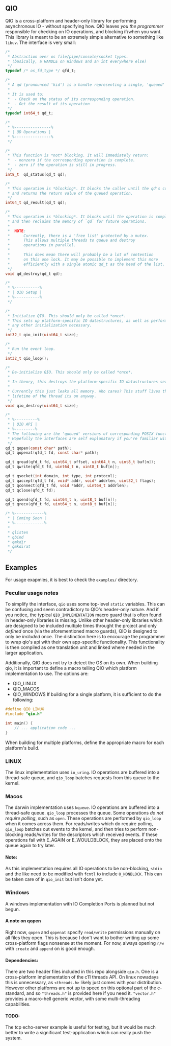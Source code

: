 ## QIO
QIO is a cross-platform and header-only library for performing asynchronous IO - without specifying how.
QIO leaves *you the programmer* responsible for checking on IO operations, and blocking if/when you want.
This library is meant to be an extremely simple alternative to something like `libuv`.
The interface is very small:
```c
/*
 * Abstraction over os file/pipe/console/socket types.
 * (basically, a HANDLE on Windows and an int everywhere else)
 */
typedef /* os_fd_type */ qfd_t;

/*
 * A qd (pronounced 'kid') is a handle representing a single, 'queued' IO operation.
 *
 * It is used to:
 *  - Check on the status of its corresponding operation.
 *  - Get the result of its operation
 */
typedef int64_t qd_t;

/*
 * %----------------%
 * | QD Operations |
 * %----------------%
 */

/*
 * This function is *not* blocking. It will immediately return:
 *  - nonzero if the corresponding operation is complete.
 *  - zero if the operation is still in progress.
 */
int8_t  qd_status(qd_t qd);

/*
 * This operation is *blocking*. It blocks the caller until the qd's corresponding operation is complete,
 * and returns the return value of the queued operation.
 */
int64_t qd_result(qd_t qd);

/*
 * This operation is *blocking*. It blocks until the operation is complete - 
 * and then reclaims the memory of `qd` for future operations.
 * 
 *  NOTE:
 *      Currently, there is a 'free list' protected by a mutex.
 *      This allows multiple threads to queue and destroy
 *      operations in parallel.
 *
 *      This does mean there will probably be a lot of contention
 *      on this one lock. It may be possible to implement this more
 *      efficiently with a single atomic qd_t as the head of the list.
 */
void qd_destroy(qd_t qd);

/*
 * %-----------%
 * | QIO Setup |
 * %-----------%
 */

/*
 * Initialize QIO. This should only be called *once*.
 * This sets up platform-specific IO datastructures, as well as performing
 * any other initialization necessary.
 */
int32_t qio_init(uint64_t size);

/*
 * Run the event loop.
 */
int32_t qio_loop();

/*
 * De-initialize QIO. This should only be called *once*.
 *
 * In theory, this destroys the platform-specific IO datastructures setup by qio_init.
 * 
 * Currently this just leaks all memory. Who cares? This stuff lives the whole
 * lifetime of the thread its on anyway.
 */
void qio_destroy(uint64_t size);

/* 
 * %----------%
 * | QIO API |
 * %---------%
 * The following are the 'queued' versions of corresponding POSIX functions.
 * Hopefully the interfaces are self explanatory if you're familiar with POSIX.
 */
qd_t qopen(const char* path);
qd_t qopenat(qfd_t fd, const char* path);

qd_t qread(qfd_t fd, uint64_t offset, uint64_t n, uint8_t buf[n]);
qd_t qwrite(qfd_t fd, uint64_t n, uint8_t buf[n]);

qd_t qsocket(int domain, int type, int protocol);
qd_t qaccept(qfd_t fd, void* addr, void* addrlen, uint32_t flags);
qd_t qconnect(qfd_t fd, void *addr, uint64_t addrlen);
qd_t qclose(qfd_t fd);

qd_t qsend(qfd_t fd, uint64_t n, uint8_t buf[n]);
qd_t qrecv(qfd_t fd, uint64_t n, uint8_t buf[n]);

/* %-------------%
 * | Coming Soon |
 * %-------------%
 *
 * qlisten
 * qbind
 * qmkdir 
 * qmkdirat
 */
```
## Examples
For usage exapmles, it is best to check the `examples/` directory.
### Peculiar usage notes
To simplify the interface, `qio` uses some top-level `static` variables.
This can be confusing and seem contradictory to QIO's header-only nature. And if you notice,
the typical `QIO_IMPLEMENTATION` macro guard that is often found in header-only libraries is missing.
Unlike other header-only libraries which are designed to be included multiple times throught the project
and only *defined* once (via the aforementioned macro guards), QIO is designed to only be *included* once.
The distinction here is to encourage the programmer to wrap qio's api with their own app-specific functionality.
This functionality is then compiled as one translation unit and linked where needed in the larger application.

Additionally, QIO does not try to detect the OS on its own. When building qio, it is important to define a macro
telling QIO which platform implementation to use. The options are:
- QIO_LINUX
- QIO_MACOS
- QIO_WINDOWS
If building for a single platform, it is sufficient to do the following:
```c
#define QIO_LINUX
#include "qio.h"

int main() {
    // ... application code ...
}
```
When building for multiple platforms, define the appropriate macro for each platform's build.
### LINUX
The linux implementation uses `io_uring`. IO operations are buffered into a thread-safe queue, and `qio_loop` batches requests from this queue to the kernel.
### Macos
The darwin implementation uses `kqueue`. IO operations are buffered into a thread-safe queue. `qio_loop` processes the queue. Some operations *do not require polling*, such as `open`.
These operations are performed by `qio_loop` when it comes across them. For reads/writes which do require polling, `qio_loop` batches out events to the kernel, and then tries to perform
non-blocking reads/writes for the descriptors which received events. If these operations fail with E_AGAIN or E_WOULDBLOCK, they are placed onto the queue again to try later.
#### Note:
As this implementation requires all IO operations to be non-blocking, `stdio` and the like need to be modified with `fcntl` to include `O_NONBLOCK`. This can be taken care of in `qio_init`
but isn't done yet.
### Windows
A windows implementation with IO Completion Ports is planned but not begun.
#### A note on qopen
Right now, `qopen` and `qopenat` specify `read/write` permissions manually
on all files they open. This is because I don't want to bother writing up some
cross-platform flags nonsense at the moment. For now, always opening `r/w` with `create` and `append` on is good enough.
#### Dependencies:
There are two header files included in this repo alongside `qio.h`. One is a cross-platform implementation of the c11 threads API. On linux nowadays
this is unnecessary, as `<threads.h>` likely just comes with your distribution. However other platforms are not up to speed on this optional part of the 
c-standard, and so `"threads.h"` is provided here if you need it. `"vector.h"` provides a macro-hell generic vector, with some multi-threading capabilities.
#### TODO:
The tcp echo-server example is useful for testing, but it would be much better to write a significant test-application which can really push the system.
